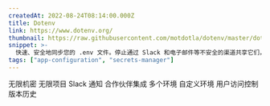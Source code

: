 ```yaml
---
createdAt: 2022-08-24T08:14:00.000Z
title: Dotenv
link: https://www.dotenv.org/
thumbnail: https://raw.githubusercontent.com/motdotla/dotenv/master/dotenv.png
snippet: >-
  快速、安全地同步您的 .env 文件。停止通过 Slack 和电子邮件等不安全的渠道共享它们，再也不会丢失重要的 .env 文件。来自开创 dotenv 的同一批人——受到超过 250 万开发人员的信任。
tags: ["app-configuration", "secrets-manager"]
---
```

无限机密
无限项目
Slack 通知
合作伙伴集成
多个环境
自定义环境
用户访问控制
版本历史